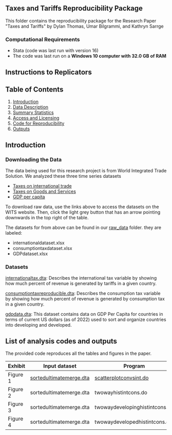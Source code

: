 ## Taxes and Tariffs Reproducibility Package 

This folder contains the reproducibility package for the Research Paper "Taxes and Tariffs" by Dylan Thomas, Umar Bilgrammi, and Kathryn Sarrge

### Computational Requirements
- Stata (code was last run with version 16)
- The code was last run on a **Windows 10 computer with 32.0 GB of RAM**

## Instructions to Replicators

## Table of Contents
1. [Introduction](#introduction)  
2. [Data Description](#data-description)  
3. [Summary Statistics](#summary-statistics)  
4. [Access and Licensing](#access-and-licensing)  
5. [Code for Reproducibility](#code-for-reproducibility)  
6. [Outputs](#outputs)

## Introduction



### Downloading the Data

The data being used for this research project is from World Integrated Trade Solution. We analyzed these three time series datasets
- [Taxes on international trade](https://wits.worldbank.org/CountryProfile/en/Country/BY-COUNTRY/StartYear/1988/EndYear/2022/Indicator/GC-TAX-INTT-RV-ZS)
- [Taxes on Goods and Services](https://wits.worldbank.org/CountryProfile/en/Country/BY-COUNTRY/StartYear/1988/EndYear/2022/Indicator/GC-TAX-GSRV-VA-ZS)
- [GDP per capita](https://wits.worldbank.org/CountryProfile/en/Country/BY-COUNTRY/StartYear/1988/EndYear/2022/Indicator/NY-GDP-PCAP-PP-CD)

To download raw data, use the links above to access the datasets on the WITS website. Then, click the light grey button that has an arrow pointing downwards in the top right of the table.

The datasets for from above can be found in our [raw_data](https://github.com/ecn310/course-project-taxes-tariffs/tree/main/Reproducibility_Package/raw_data) folder. they are labeled:
- internationaldataset.xlsx
- consumptiontaxdataset.xlsx
- GDPdataset.xlsx 

### Datasets

[internationaltax.dta](Reproducibility_Package/Data_Files/internationaltax.dta): Describes the international tax variable by showing how much percent of revenue is generated by tariffs in a given country. 

[consumptiontaxreproducible.dta](Reproducibility_Package/Data_Files/consumptiontaxreproducible.dta): Describes the consumption tax variable by showing how much percent of revenue is generated by consumption tax in a given country. 

[gdpdata.dta](Reproducibility_Package/Data_Files/gdpdata.dta): This dataset contains data on GDP Per Capita for countries in terms of current US dollars (as of 2022) used to sort and organize countries into developing and developed. 

## List of analysis codes and outputs
The provided code reproduces all the tables and figures in the paper.

| Exhibit | Input dataset | Program | Outputs |
|---------|---------------|---------|---------|
| Figure 1 | [sortedultimatemerge.dta]([url](https://github.com/ecn310/course-project-taxes-tariffs/blob/main/Reproducibility_Package/Data_Files/sortedultimatemerge.dta)) | [scatterplotconvsint.do]([url](https://github.com/ecn310/course-project-taxes-tariffs/blob/main/Reproducibility_Package/Do_Files/scatterplotconsvsint.do)) | Scatterplotintvscons.png |
| Figure 2 | sortedultimatemerge.dta | twowayhistintcons.do | twowayhistintcons.png |
| Figure 3 | sortedultimatemerge.dta | twowaydevelopinghistintcons.do | twowayhistdevelopingintcons.png |
| Figure 4 | sortedultimatemerge.dta | twowaydevelopedhistintcons.do | twowayhistdevelopedintcons.png |


